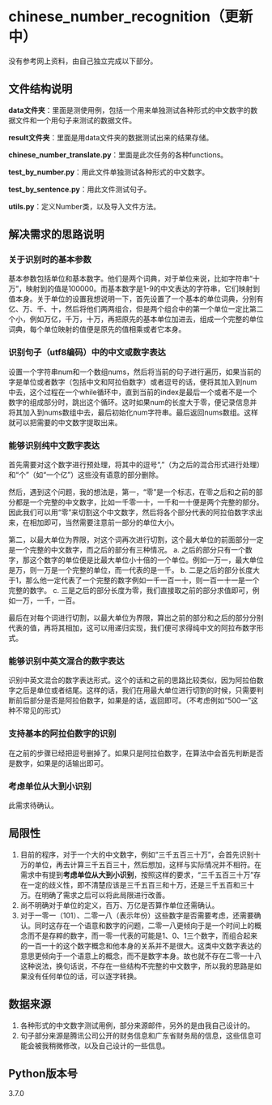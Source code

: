 # chinese_number_recognition（更新中）
没有参考网上资料，由自己独立完成以下部分。

## 文件结构说明
**data文件夹**：里面是测使用例，包括一个用来单独测试各种形式的中文数字的数据文件和一个用句子来测试的数据文件。

**result文件夹**：里面是用data文件夹的数据测试出来的结果存储。

**chinese_number_translate.py**：里面是此次任务的各种functions。

**test_by_number.py**：用此文件单独测试各种形式的中文数字。

**test_by_sentence.py**：用此文件测试句子。

**utils.py**：定义Number类，以及导入文件方法。

## 解决需求的思路说明
### 关于识别时的基本参数
基本参数包括单位和基本数字。他们是两个词典，对于单位来说，比如字符串“十万”，映射到的值是100000。而基本数字是1-9的中文表达的字符串，它们映射到值本身。关于单位的设置我想说明一下，首先设置了一个基本的单位词典，分别有亿、万、千、十，然后将他们两两组合，但是两个组合中的第一个单位一定比第二个小，例如万亿，千万，十万，再把原先的基本单位加进去，组成一个完整的单位词典，每个单位映射的值便是原先的值相乘或者它本身。

### 识别句子（utf8编码）中的中文或数字表达
设置一个字符串num和一个数组nums，然后将当前的句子进行遍历，如果当前的字是单位或者数字（包括中文和阿拉伯数字）或者逗号的话，便将其加入到num中去，这个过程在一个while循环中，直到当前的index是最后一个或者不是一个数字的组成部分时，跳出这个循环。这时如果num的长度大于零，便记录信息并将其加入到nums数组中去，最后初始化num字符串。最后返回nums数组。这样就可以把需要的中文数字提取出来。

### 能够识别纯中文数字表达
首先需要对这个数字进行预处理，将其中的逗号“,”（为之后的混合形式进行处理）和“个”（如“一个亿”）这些没有语意的部分删除。

然后，遇到这个问题，我的想法是，第一，“零”是一个标志，在零之后和之前的部分都是一个完整的中文数字，比如一千零一十，一千和一十便是两个完整的部分。因此我们可以用“零”来切割这个中文数字，然后将各个部分代表的阿拉伯数字求出来，在相加即可，当然需要注意前一部分的单位大小。

第二，以最大单位为界限，对这个词再次进行切割，这个最大单位的前面部分一定是一个完整的中文数字，而之后的部分有三种情况。
a. 之后的部分只有一个数字，那这个数字的单位便是比最大单位小十倍的一个单位。例如一万一，最大单位是万，则一万是一个完整的单位，而一代表的是一千。
b. 二是之后的部分长度大于1，那么他一定代表了一个完整的数字例如一千一百一十，则一百一十一是一个完整的数字。
c. 三是之后的部分长度为零，我们直接取之前的部分求值即可，例如一万，一千，一百。

最后在对每个词进行切割，以最大单位为界限，算出之前的部分和之后的部分分别代表的值，再将其相加，这可以用递归实现，我们便可求得纯中文的阿拉布数字形式。

### 能够识别中英文混合的数字表达
识别中英文混合的数字表达形式。这个的话和之前的思路比较类似，因为阿拉伯数字之后是单位或者结尾。这样的话，我们在用最大单位进行切割的时候，只需要判断前后部分是否是阿拉伯数字，如果是的话，返回即可。（不考虑例如“500一”这种不常见的形式）

### 支持基本的阿拉伯数字的识别
在之前的步骤已经把逗号删掉了。如果只是阿拉伯数字，在算法中会首先判断是否是数字，如果是的话输出即可。

### 考虑单位从大到小识别
此需求待确认。

## 局限性
1. 目前的程序，对于一个大的中文数字，例如“三千五百三十万”，会首先识别十万的单位，再去计算三千五百三十，然后想加，这样与实际情况并不相符。在需求中有提到**考虑单位从大到小识别**，按照这样的要求，“三千五百三十万”存在一定的歧义性，即不清楚应该是三千五百三和十万，还是三千五百和三十万。在明确了需求之后可以将此局限进行改善。
2. 尚不明确对于单位的定义，百万、万亿是否算作单位还需确认。
3. 对于一零一（101）、二零一八（表示年份）这些数字是否需要考虑，还需要确认。同时这存在一个语意和数字的问题，二零一八更倾向于是一个时间上的概念而不是存粹的数字，而一零一代表的可能是1、0、1三个数字，而组合起来的一百一十的这个数字概念和他本身的关系并不是很大。这类中文数字表达的意思更倾向于一个语意上的概念，而不是数字本身。故也就不存在二零一十八这种说法，换句话说，不存在一些结构不完整的中文数字，所以我的思路是如果没有任何单位的话，可以逐字转换。

## 数据来源
1. 各种形式的中文数字测试用例，部分来源邮件，另外的是由我自己设计的。
2. 句子部分来源是腾讯公司公开的财务信息和广东省财务局的信息，这些信息可能会被我稍微修改，以及自己设计的一些信息。

## Python版本号
3.7.0
